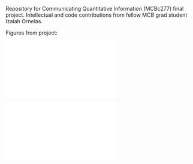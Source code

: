 Repository for Communicating Quantitative Information (MCBc277) final project. Intellectual and code contributions from fellow MCB grad student Izaiah Ornelas. 

Figures from project:

![Lead Exposure and Neighborhood Racial Makeup in the Bay Area](MA_Figure_Lead-Exposure-and-Race.pdf)

![Environmental Factors and Pollutants Affecting Bay Area Residents](IO&MA_Final_Figure_BayAreaPollution.pdf)

